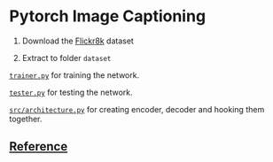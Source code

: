 Pytorch Image Captioning
========================

1. Download the [Flickr8k](https://www.kaggle.com/dataset/e1cd22253a9b23b073794872bf565648ddbe4f17e7fa9e74766ad3707141adeb) dataset

2. Extract to folder `dataset`


[`trainer.py`](./trainer.py) for training the network.

[`tester.py`](./tester.py) for testing the network.

[`src/architecture.py`](./src/architecture.py) for creating encoder, decoder and hooking them together.


## [Reference](https://github.com/yunjey/pytorch-tutorial/tree/0500d3df5a2a8080ccfccbc00aca0eacc21818db/tutorials/03-advanced/image_captioning) 


